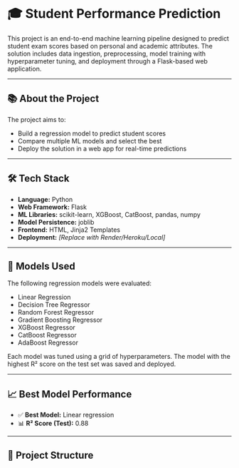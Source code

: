 # 🎓 Student Performance Prediction

This project is an end-to-end machine learning pipeline designed to predict student exam scores based on personal and academic attributes. The solution includes data ingestion, preprocessing, model training with hyperparameter tuning, and deployment through a Flask-based web application.

---

## 📚 About the Project

The project aims to:
- Build a regression model to predict student scores
- Compare multiple ML models and select the best
- Deploy the solution in a web app for real-time predictions

---

## 🛠️ Tech Stack

- **Language:** Python
- **Web Framework:** Flask
- **ML Libraries:** scikit-learn, XGBoost, CatBoost, pandas, numpy
- **Model Persistence:** joblib
- **Frontend:** HTML, Jinja2 Templates
- **Deployment:** *[Replace with Render/Heroku/Local]*

---

## 🤖 Models Used

The following regression models were evaluated:
- Linear Regression
- Decision Tree Regressor
- Random Forest Regressor
- Gradient Boosting Regressor
- XGBoost Regressor
- CatBoost Regressor
- AdaBoost Regressor

Each model was tuned using a grid of hyperparameters. The model with the highest R² score on the test set was saved and deployed.

---

## 📈 Best Model Performance

- ✅ **Best Model:** Linear regression
- 📊 **R² Score (Test):** 0.88

---

## 🧱 Project Structure

